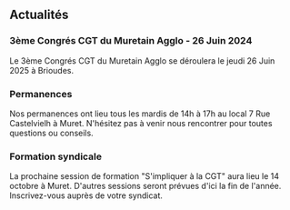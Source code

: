 ## Actualités

### 3ème Congrés CGT du Muretain Agglo - 26 Juin 2024

Le 3ème Congrés CGT du Muretain Agglo se déroulera le jeudi 26 Juin 2025 à Brioudes. 
 


### Permanences 

Nos permanences ont lieu tous les mardis de 14h à 17h au local 7 Rue Castelvielh à Muret.
N'hésitez pas à venir nous rencontrer pour toutes questions ou conseils.


### Formation syndicale

La prochaine session de formation "S'impliquer à la CGT" aura lieu le 14 octobre à Muret.
D'autres sessions seront prévues d'ici la fin de l'année. 
Inscrivez-vous auprès de votre syndicat.

